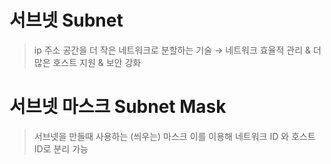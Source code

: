 # 서브넷 Subnet
> ip 주소 공간을 더 작은 네트워크로 분할하는 기술
 → 네트워크 효율적 관리 & 더 많은 호스트 지원 & 보안 강화

# 서브넷 마스크 Subnet Mask
> 서브넷을 만들때 사용하는 (씌우는) 마스크
> 이를 이용해 네트워크 ID 와 호스트 ID로 분리 가능



